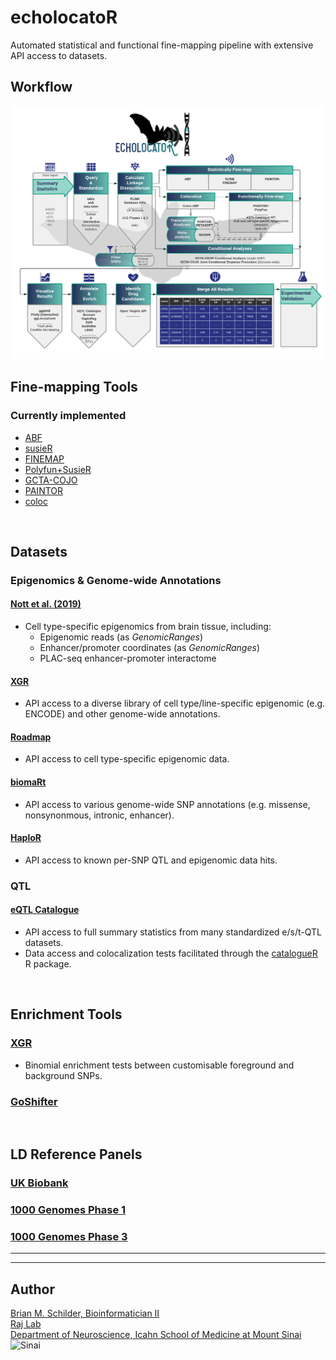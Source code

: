 # echolocatoR
Automated statistical and functional fine-mapping pipeline with extensive API access to datasets.


## Workflow  

![echoFlow](./inst/images/echolocatoR_flowchart.png)

## Fine-mapping Tools  

### Currently implemented  
- [ABF](https://cran.r-project.org/web/packages/coloc/vignettes/vignette.html)  
- [susieR](https://github.com/stephenslab/susieR)  
- [FINEMAP](http://www.christianbenner.com)  
- [Polyfun+SusieR](https://github.com/omerwe/polyfun)
- [GCTA-COJO](https://cnsgenomics.com/software/gcta/#COJO)
- [PAINTOR](https://github.com/gkichaev/PAINTOR_V3.0)  
- [coloc](https://cran.r-project.org/web/packages/coloc/vignettes/vignette.html)


<br>


## Datasets

### Epigenomics & Genome-wide Annotations

#### [Nott et al. (2019)](https://science.sciencemag.org/content/366/6469/1134.abstract)
- Cell type-specific epigenomics from brain tissue, including:    
  + Epigenomic reads (as *GenomicRanges*)
  + Enhancer/promoter coordinates (as *GenomicRanges*)
  + PLAC-seq enhancer-promoter interactome   
  
#### [XGR](http://xgr.r-forge.r-project.org)    
- API access to a diverse library of cell type/line-specific epigenomic (e.g. ENCODE) and other genome-wide annotations.    
#### [Roadmap](http://www.roadmapepigenomics.org)  
- API access to cell type-specific epigenomic data.  

#### [biomaRt](https://bioconductor.org/packages/release/bioc/html/biomaRt.html)  
- API access to various genome-wide SNP annotations (e.g. missense, nonsynonmous, intronic, enhancer).  

#### [HaploR](https://cran.r-project.org/web/packages/haploR/vignettes/haplor-vignette.html)  
- API access to known per-SNP QTL and epigenomic data hits.  

### QTL

#### [eQTL Catalogue](https://www.ebi.ac.uk/eqtl/)  
- API access to full summary statistics from many standardized e/s/t-QTL datasets.  
- Data access and colocalization tests facilitated through the [catalogueR](https://github.com/RajLabMSSM/catalogueR) R package.  

<br>


## Enrichment Tools

### [XGR](http://xgr.r-forge.r-project.org)   
- Binomial enrichment tests between customisable foreground and background SNPs.  

### [GoShifter](https://github.com/immunogenomics/goshifter)  


<br>


## LD Reference Panels  

### [UK Biobank](https://www.ukbiobank.ac.uk)
### [1000 Genomes Phase 1](https://www.internationalgenome.org)  
### [1000 Genomes Phase 3](https://www.internationalgenome.org)  


<hr><hr>

## Author

<a href="https://bschilder.github.io/BMSchilder/" target="_blank">Brian M. Schilder, Bioinformatician II</a>  
<a href="https://rajlab.org" target="_blank">Raj Lab</a>  
<a href="https://icahn.mssm.edu/about/departments/neuroscience" target="_blank">Department of Neuroscience, Icahn School of Medicine at Mount Sinai</a>  
![Sinai](./web/images/sinai.png)
